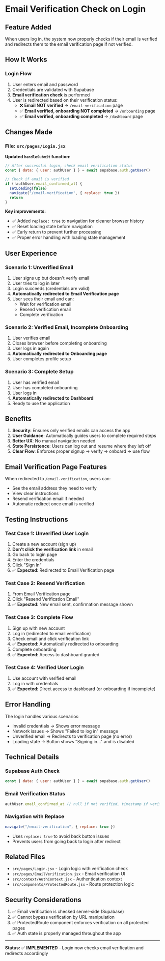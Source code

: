 # Email Verification Check on Login

## Feature Added

When users log in, the system now properly checks if their email is verified and redirects them to the email verification page if not verified.

## How It Works

### Login Flow
1. User enters email and password
2. Credentials are validated with Supabase
3. **Email verification check** is performed
4. User is redirected based on their verification status:
   - ❌ **Email NOT verified** → `/email-verification` page
   - ✅ **Email verified, onboarding NOT completed** → `/onboarding` page
   - ✅ **Email verified, onboarding completed** → `/dashboard` page

## Changes Made

### File: `src/pages/Login.jsx`

**Updated `handleSubmit` function:**

```javascript
// After successful login, check email verification status
const { data: { user: authUser } } = await supabase.auth.getUser()

// Check if email is verified
if (!authUser.email_confirmed_at) {
  setLoading(false)
  navigate("/email-verification", { replace: true })
  return
}
```

**Key improvements:**
- ✅ Added `replace: true` to navigation for cleaner browser history
- ✅ Reset loading state before navigation
- ✅ Early return to prevent further processing
- ✅ Proper error handling with loading state management

## User Experience

### Scenario 1: Unverified Email
1. User signs up but doesn't verify email
2. User tries to log in later
3. Login succeeds (credentials are valid)
4. **Automatically redirected to Email Verification page**
5. User sees their email and can:
   - Wait for verification email
   - Resend verification email
   - Complete verification

### Scenario 2: Verified Email, Incomplete Onboarding
1. User verifies email
2. Closes browser before completing onboarding
3. User logs in again
4. **Automatically redirected to Onboarding page**
5. User completes profile setup

### Scenario 3: Complete Setup
1. User has verified email
2. User has completed onboarding
3. User logs in
4. **Automatically redirected to Dashboard**
5. Ready to use the application

## Benefits

1. **Security**: Ensures only verified emails can access the app
2. **User Guidance**: Automatically guides users to complete required steps
3. **Better UX**: No manual navigation needed
4. **State Persistence**: Users can log out and resume where they left off
5. **Clear Flow**: Enforces proper signup → verify → onboard → use flow

## Email Verification Page Features

When redirected to `/email-verification`, users can:
- See the email address they need to verify
- View clear instructions
- Resend verification email if needed
- Automatic redirect once email is verified

## Testing Instructions

### Test Case 1: Unverified User Login
1. Create a new account (sign up)
2. **Don't click the verification link** in email
3. Go back to login page
4. Enter the credentials
5. Click "Sign In"
6. ✅ **Expected**: Redirected to Email Verification page

### Test Case 2: Resend Verification
1. From Email Verification page
2. Click "Resend Verification Email"
3. ✅ **Expected**: New email sent, confirmation message shown

### Test Case 3: Complete Flow
1. Sign up with new account
2. Log in (redirected to email verification)
3. Check email and click verification link
4. ✅ **Expected**: Automatically redirected to onboarding
5. Complete onboarding
6. ✅ **Expected**: Access to dashboard granted

### Test Case 4: Verified User Login
1. Use account with verified email
2. Log in with credentials
3. ✅ **Expected**: Direct access to dashboard (or onboarding if incomplete)

## Error Handling

The login handles various scenarios:
- Invalid credentials → Shows error message
- Network issues → Shows "Failed to log in" message
- Unverified email → Redirects to verification page (no error)
- Loading state → Button shows "Signing in..." and is disabled

## Technical Details

### Supabase Auth Check
```javascript
const { data: { user: authUser } } = await supabase.auth.getUser()
```

### Email Verification Status
```javascript
authUser.email_confirmed_at // null if not verified, timestamp if verified
```

### Navigation with Replace
```javascript
navigate("/email-verification", { replace: true })
```
- Uses `replace: true` to avoid back button issues
- Prevents users from going back to login after redirect

## Related Files

- `src/pages/Login.jsx` - Login logic with verification check
- `src/pages/EmailVerification.jsx` - Email verification UI
- `src/context/AuthContext.jsx` - Authentication context
- `src/components/ProtectedRoute.jsx` - Route protection logic

## Security Considerations

1. ✅ Email verification is checked server-side (Supabase)
2. ✅ Cannot bypass verification by URL manipulation
3. ✅ ProtectedRoute component enforces verification on all protected pages
4. ✅ Auth state is properly managed throughout the app

---

**Status:** ✅ **IMPLEMENTED** - Login now checks email verification and redirects accordingly
